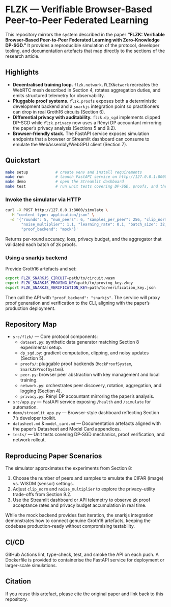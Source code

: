# FLZK — Verifiable Browser-Based Peer-to-Peer Federated Learning

This repository mirrors the system described in the paper **“FLZK: Verifiable Browser-Based Peer-to-Peer Federated Learning with Zero-Knowledge DP-SGD.”** It provides a reproducible simulation of the protocol, developer tooling, and documentation artefacts that map directly to the sections of the research article.

## Highlights
- **Decentralised training loop.** `flzk.network.FLZKNetwork` recreates the WebRTC mesh described in Section 4, rotates aggregation duties, and emits structured telemetry for observability.
- **Pluggable proof systems.** `flzk.proofs` exposes both a deterministic development backend and a `snarkjs` integration point so practitioners can drop in real Groth16 circuits (Section 6).
- **Differential privacy with auditability.** `flzk.dp_sgd` implements clipped DP-SGD while `flzk.privacy` now uses a Rényi DP accountant mirroring the paper’s privacy analysis (Sections 5 and 9.2).
- **Browser-friendly stack.** The FastAPI service exposes simulation endpoints that a browser or Streamlit dashboard can consume to emulate the WebAssembly/WebGPU client (Section 7).

## Quickstart
```bash
make setup            # create venv and install requirements
make run              # launch FastAPI service on http://127.0.0.1:8000
make demo             # open the Streamlit dashboard
make test             # run unit tests covering DP-SGD, proofs, and the network
```

### Invoke the simulator via HTTP
```bash
curl -X POST http://127.0.0.1:8000/simulate \
  -H "content-type: application/json" \
  -d '{"rounds": 5, "num_peers": 6, "samples_per_peer": 256, "clip_norm": 1.0,
       "noise_multiplier": 1.1, "learning_rate": 0.1, "batch_size": 32, "num_features": 8,
       "proof_backend": "mock"}'
```
Returns per-round accuracy, loss, privacy budget, and the aggregator that validated each batch of zk proofs.

### Using a snarkjs backend
Provide Groth16 artefacts and set:
```bash
export FLZK_SNARKJS_CIRCUIT=path/to/circuit.wasm
export FLZK_SNARKJS_PROVING_KEY=path/to/proving_key.zkey
export FLZK_SNARKJS_VERIFICATION_KEY=path/to/verification_key.json
```
Then call the API with `"proof_backend": "snarkjs"`. The service will proxy proof generation and verification to the CLI, aligning with the paper’s production deployment.

## Repository Map
- `src/flzk/` — Core protocol components:
  - `dataset.py`: synthetic data generator matching Section 8 experimental setup.
  - `dp_sgd.py`: gradient computation, clipping, and noisy updates (Section 5).
  - `proofs/`: pluggable proof backends (`MockProofSystem`, `SnarkJSProofSystem`).
  - `peer.py`: browser peer abstraction with key management and local training.
  - `network.py`: orchestrates peer discovery, rotation, aggregation, and logging (Section 4).
  - `privacy.py`: Rényi DP accountant mirroring the paper’s analysis.
- `src/app.py` — FastAPI service exposing `/health` and `/simulate` for automation.
- `demo/streamlit_app.py` — Browser-style dashboard reflecting Section 7’s developer toolkit.
- `datasheet.md` & `model_card.md` — Documentation artefacts aligned with the paper’s Datasheet and Model Card appendices.
- `tests/` — Unit tests covering DP-SGD mechanics, proof verification, and network rollout.

## Reproducing Paper Scenarios
The simulator approximates the experiments from Section 8:
1. Choose the number of peers and samples to emulate the CIFAR (image) vs. WISDM (sensor) settings.
2. Adjust `clip_norm` and `noise_multiplier` to explore the privacy–utility trade-offs from Section 9.2.
3. Use the Streamlit dashboard or API telemetry to observe zk proof acceptance rates and privacy budget accumulation in real time.

While the mock backend provides fast iteration, the snarkjs integration demonstrates how to connect genuine Groth16 artefacts, keeping the codebase production-ready without compromising testability.

## CI/CD
GitHub Actions lint, type-check, test, and smoke the API on each push. A Dockerfile is provided to containerise the FastAPI service for deployment or larger-scale simulations.

## Citation
If you reuse this artefact, please cite the original paper and link back to this repository.
